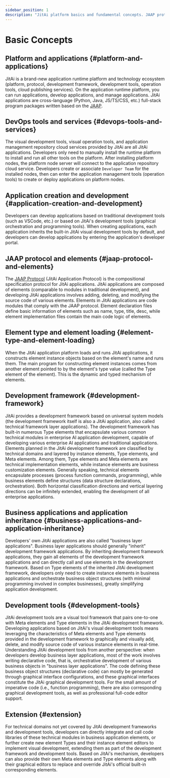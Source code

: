 ```yaml
---
sidebar_position: 1
description: "JitAi platform basics and fundamental concepts. JAAP protocol, elements, application runtime, DevOps tools, and development workflows."
---
```

# Basic Concepts

## Platform and applications {#platform-and-applications}

JitAi is a brand-new application runtime platform and technology ecosystem (platform, protocol, development framework, development tools, operation tools, cloud publishing services). On the application runtime platform, you can run applications, develop applications, and manage applications. JitAi applications are cross-language (Python, Java, JS/TS/CSS, etc.) full-stack program packages written based on the [JAAP](/docs/reference/runtime-platform/JAAP).

## DevOps tools and services {#devops-tools-and-services}

The visual development tools, visual operation tools, and application management repository cloud services provided by JitAi are all JitAi applications. Developers only need to manually install the runtime platform to install and run all other tools on the platform. After installing platform nodes, the platform node server will connect to the application repository cloud service. Developers create or associate `Developer Team` for the installed nodes, then can enter the application management tools (operation tools) to create or deploy applications on platform nodes.

## Application creation and development {#application-creation-and-development}

Developers can develop applications based on traditional development tools (such as VSCode, etc.) or based on JitAi's development tools (graphical orchestration and programming tools). When creating applications, each application inherits the built-in JitAi visual development tools by default, and developers can develop applications by entering the application's developer portal.

## JAAP protocol and elements {#jaap-protocol-and-elements}

The [JAAP Protocol](/docs/reference/runtime-platform/JAAP) (JitAi Application Protocol) is the compositional specification protocol for JitAi applications. JitAi applications are composed of elements (comparable to modules in traditional development), and developing JitAi applications involves adding, deleting, and modifying the source code of various elements. Elements in JitAi applications are code modules that comply with the JAAP protocol. Element declaration files define basic information of elements such as name, type, title, desc, while element implementation files contain the main code logic of elements.

## Element type and element loading {#element-type-and-element-loading}

When the JitAi application platform loads and runs JitAi applications, it constructs element instance objects based on the element's name and runs them. The main program for constructing element instances comes from another element pointed to by the element's type value (called the Type element of the element). This is the dynamic and typed mechanism of elements.

## Development framework {#development-framework}

JitAi provides a development framework based on universal system models (the development framework itself is also a JitAi application, also called technical framework layer applications). The development framework has built-in numerous Type elements that encapsulate various common technical modules in enterprise AI application development, capable of developing various enterprise AI applications and traditional applications. Elements planned in the JitAi development framework are classified by technical domains and layered by instance elements, Type elements, and Meta elements. Among them, Type elements and Meta elements are technical implementation elements, while instance elements are business customization elements. Generally speaking, technical elements encapsulate processes (process function commands, programming), while business elements define structures (data structure declarations, orchestration). Both horizontal classification directions and vertical layering directions can be infinitely extended, enabling the development of all enterprise applications.

## Business applications and application inheritance {#business-applications-and-application-inheritance}

Developers' own JitAi applications are also called "business layer applications". Business layer applications should generally "inherit" development framework applications. By inheriting development framework applications, they gain all elements of the development framework applications and can directly call and use elements in the development framework. Based on Type elements of the inherited JitAi development framework, developers only need to create instance elements in business applications and orchestrate business object structures (with minimal programming involved in complex businesses), greatly simplifying application development.

## Development tools {#development-tools}

JitAi development tools are a visual tool framework that pairs one-to-one with Meta elements and Type elements in the JitAi development framework. Developing applications based on JitAi's visual development tools means leveraging the characteristics of Meta elements and Type elements provided in the development framework to graphically and visually add, delete, and modify source code of various instance elements in real-time. Understanding JitAi development tools from another perspective: when developers develop business layer applications, most of the work involves writing declarative code, that is, orchestrative development of various business objects in "business layer applications". The code defining these business object structures (declarative code) can mostly be generated through graphical interface configurations, and these graphical interfaces constitute the JitAi graphical development tools. For the small amount of imperative code (i.e., function programming), there are also corresponding graphical development tools, as well as professional full-code editor support.

## Extension {#extension}

For technical domains not yet covered by JitAi development frameworks and development tools, developers can directly integrate and call code libraries of these technical modules in business application elements, or further create new element Types and their instance element editors to implement visual development, extending them as part of the development framework and development tools. Based on JitAi's mechanism, developers can also provide their own Meta elements and Type elements along with their graphical editors to replace and override JitAi's official built-in corresponding elements.
